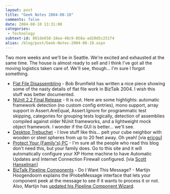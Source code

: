 ```yaml
---
layout: post
title: "Geek Notes 2004-08-10"
comments: false
date: 2004-08-10 13:31:00
categories:
 - Technology
subtext-id: 801de658-18ea-48c9-858a-ad20d5c251f4
alias: /blog/post/Geek-Notes-2004-08-10.aspx
---
```



Two more weeks and we'll be in Seattle. We're excited and exhausted at the same time. The house is almost ready to sell and I think I've got all the moving logistics taken care of. We'll see, though... I'm sure I forgot something.

  * [Flat File Disassembling](http://weblogs.ilg.com/brumfieldb/archive/2004/08/09/440.aspx) - Bob Brumfield has written a nice piece showing some of the nasty details of flat file work in BizTalk 2004. I wish this stuff was better documented.
  * [NUnit 2.2 Final Release](http://sourceforge.net/forum/forum.php?forum_id=397820) - It is out. Here are some highlights: automatic framework detection (no custom config entries), mono support, array support in Assert.AreEqual, Assert.Ignore for programmatic test skipping, categories for grouping tests logically, detection of assemblies compiled against older NUnit frameworks, and a lightweight mock object framework. I wonder if the GUI is better... we'll see.
  * [Desktop Trebuchet](http://www.trebuchet.com/kit/tabletop/) - I love stuff like this... pelt your cube neighbor with wooden or steel spheres from up to 20 feet away. Oh yeah! [via [ericgu](http://blogs.msdn.com/ericgu/archive/2004/08/10/212009.aspx)]
  * [Protect Your (Family's) PC](http://www.hanselman.com/blog/ct.ashx?id=62aea888-5288-4898-80fe-645379110b0e&url=http%3a%2f%2fwww.microsoft.com%2fprotect) - I'm sure all the people who read this blog don't need this, but your family does. Go to this site and it will automatically configure your XP Home machine to have Automatic Updates and Internet Connection Firewall configured. [via [Scott Hanselman](http://www.hanselman.com/blog/PermaLink.aspx?guid=62aea888-5288-4898-80fe-645379110b0e)]
  * [BizTalk Pipeline Components](http://martijnh.blogspot.com/2004/08/pipeline-components-checking-to-see-if.html) - Do I Want This Message? - Martijn Hoogendoorn explains the IProbeMessage interface that lets your component peek at the message to see if it wants to process it or not. Also, Martijn has [updated his Pipeline Component Wizard](http://martijnh.blogspot.com/2004/08/update-pipeline-component-wizard.html).
